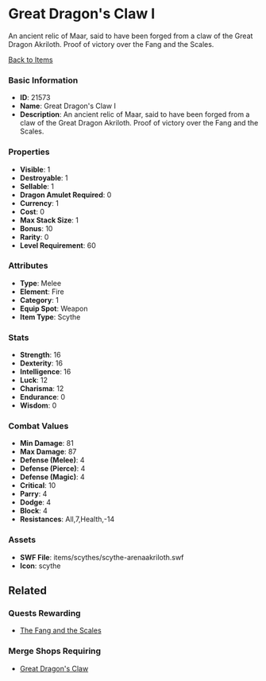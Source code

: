 # Great Dragon's Claw I

An ancient relic of Maar, said to have been forged from a claw of the Great Dragon Akriloth. Proof of victory over the Fang and the Scales.

[Back to Items](../items.md)

### Basic Information

- **ID**: 21573
- **Name**: Great Dragon&#039;s Claw I
- **Description**: An ancient relic of Maar, said to have been forged from a claw of the Great Dragon Akriloth. Proof of victory over the Fang and the Scales.

### Properties

- **Visible**: 1
- **Destroyable**: 1
- **Sellable**: 1
- **Dragon Amulet Required**: 0
- **Currency**: 1
- **Cost**: 0
- **Max Stack Size**: 1
- **Bonus**: 10
- **Rarity**: 0
- **Level Requirement**: 60

### Attributes

- **Type**: Melee
- **Element**: Fire
- **Category**: 1
- **Equip Spot**: Weapon
- **Item Type**: Scythe

### Stats

- **Strength**: 16
- **Dexterity**: 16
- **Intelligence**: 16
- **Luck**: 12
- **Charisma**: 12
- **Endurance**: 0
- **Wisdom**: 0

### Combat Values

- **Min Damage**: 81
- **Max Damage**: 87
- **Defense (Melee)**: 4
- **Defense (Pierce)**: 4
- **Defense (Magic)**: 4
- **Critical**: 10
- **Parry**: 4
- **Dodge**: 4
- **Block**: 4
- **Resistances**: All,7,Health,-14

### Assets

- **SWF File**: items/scythes/scythe-arenaakriloth.swf
- **Icon**: scythe

## Related

### Quests Rewarding

- [The Fang and the Scales](../quests/2053-the-fang-and-the-scales.md)

### Merge Shops Requiring

- [Great Dragon's Claw](../merge-shops/394-great-dragon-s-claw.md)

